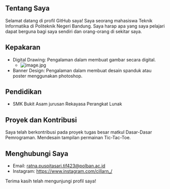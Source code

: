 ## Tentang Saya
Selamat datang di profil GitHub saya! Saya seorang mahasiswa Teknik Informatika di Politeknik Negeri Bandung. Saya harap apa yang saya pelajari dapat berguna bagi saya sendiri dan orang-orang di sekitar saya.

## Kepakaran
- Digital Drawing: Pengalaman dalam membuat gambar secara digital.
  - ![image.jpg]( {https://www.instagram.com/p/CsF-qYrvU-i/?utm_source=ig_web_copy_link&igsh=MzRlODBiNWFlZA==} )
- Banner Design: Pengalaman dalam membuat desain spanduk atau poster menggunakan photoshop.

## Pendidikan
- SMK Bukit Asam jurusan Rekayasa Perangkat Lunak

## Proyek dan Kontribusi
Saya telah berkontribusi pada proyek tugas besar matkul Dasar-Dasar Pemrograman. Mendesain tampilan permainan Tic-Tac-Toe.

## Menghubungi Saya
- Email: ratna.puspitasari.tif423@polban.ac.id
- Instagram: https://www.instagram.com/cillarn_/

Terima kasih telah mengunjungi profil saya!
